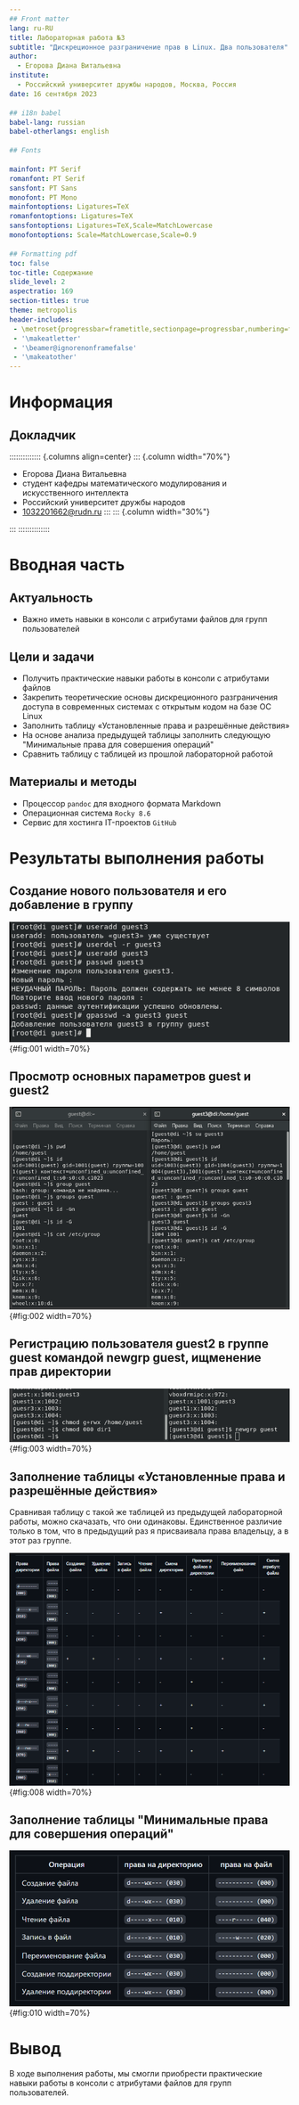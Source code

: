 ```yaml
---
## Front matter
lang: ru-RU
title: Лабораторная работа №3
subtitle: "Дискреционное разграничение прав в Linux. Два пользователя"
author:
  - Егорова Диана Витальевна
institute:
  - Российский университет дружбы народов, Москва, Россия
date: 16 сентября 2023

## i18n babel
babel-lang: russian
babel-otherlangs: english

## Fonts

mainfont: PT Serif
romanfont: PT Serif
sansfont: PT Sans
monofont: PT Mono
mainfontoptions: Ligatures=TeX
romanfontoptions: Ligatures=TeX
sansfontoptions: Ligatures=TeX,Scale=MatchLowercase
monofontoptions: Scale=MatchLowercase,Scale=0.9

## Formatting pdf
toc: false
toc-title: Содержание
slide_level: 2
aspectratio: 169
section-titles: true
theme: metropolis
header-includes:
 - \metroset{progressbar=frametitle,sectionpage=progressbar,numbering=fraction}
 - '\makeatletter'
 - '\beamer@ignorenonframefalse'
 - '\makeatother'
---
```


# Информация

## Докладчик

:::::::::::::: {.columns align=center}
::: {.column width="70%"}
  * Егорова Диана Витальевна
  * студент кафедры математического модулирования и искусственного интеллекта
  * Российский университет дружбы народов
  * [1032201662@rudn.ru](mailto:1032201662@rudn.ru)
:::
::: {.column width="30%"}



:::
::::::::::::::
# Вводная часть

## Актуальность

- Важно иметь навыки в консоли с атрибутами файлов для групп пользователей

## Цели и задачи

- Получить практические навыки работы в консоли с атрибутами файлов
- Закрепить теоретические основы дискреционного разграничения доступа в современных системах с открытым кодом на базе ОС Linux
- Заполнить таблицу «Установленные права и разрешённые действия»
- На основе анализа предыдущей таблицы заполнить следующую "Минимальные права для совершения операций"
- Сравнить таблицу с таблицей из прошлой лабораторной работой

## Материалы и методы

- Процессор `pandoc` для входного формата Markdown
- Операционная система `Rocky 8.6`
- Сервис для хостинга IT-проектов `GitHub`

# Результаты выполнения работы

## Создание нового пользователя и его добавление в группу

![](image/1.png){#fig:001 width=70%} 

## Просмотр основных параметров guest и guest2 

![](image/2.png){#fig:002 width=70%}

## Регистрацию пользователя guest2 в группе guest командой newgrp guest, ищменение прав директории

![](image/3.png){#fig:003 width=70%}

## Заполнение таблицы «Установленные права и разрешённые действия»

Сравнивая таблицу с такой же таблицей из предыдущей лабораторной работы, можно скачазать, что они одинаковы. Единственное различие только в том, что в предыдущий раз я присваивала права владельцу, а в этот раз группе.

![](image/4.png){#fig:008 width=70%}

## Заполнение таблицы "Минимальные права для совершения операций" 

![](image/5.png){#fig:010 width=70%}


# Вывод

В ходе выполнения работы, мы смогли приобрести практические навыки работы в консоли с атрибутами файлов для групп пользователей.
